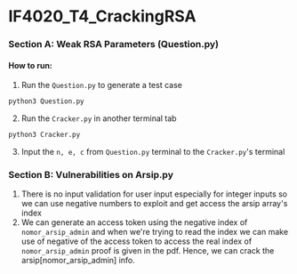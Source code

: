 # IF4020_T4_CrackingRSA
### Section A: Weak RSA Parameters (Question.py)
#### How to run:
1. Run the `Question.py` to generate a test case
```sh
python3 Question.py
```

2. Run the `Cracker.py` in another terminal tab
```sh
python3 Cracker.py
```

3. Input the `n, e, c` from `Question.py` terminal to the `Cracker.py`'s terminal


### Section B: Vulnerabilities on Arsip.py
1. There is no input validation for user input especially for integer inputs so
we can use negative numbers to exploit and get access the arsip array's index
2. We can generate an access token using the negative index of `nomor_arsip_admin` and when we're trying to read
the index we can make use of negative of the access token to access the real index of
`nomor_arsip_admin` proof is given in the pdf. Hence, we can crack the arsip[nomor_arsip_admin] info.
